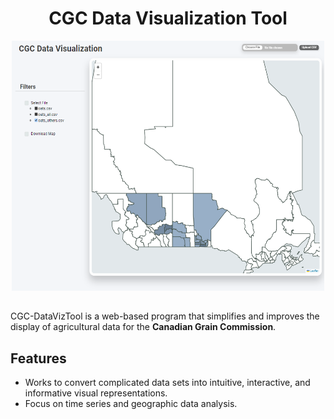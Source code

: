 <div align="center">
    <h1> CGC Data Visualization Tool </h1>
    <img src="main_screen.png" width="500" height="400">
</div>

## 
CGC-DataVizTool is a web-based program that simplifies and improves the display of agricultural data for the **Canadian Grain Commission**. 

## Features
- Works to convert complicated data sets into intuitive, interactive, and informative visual representations.
- Focus on time series and geographic data analysis.